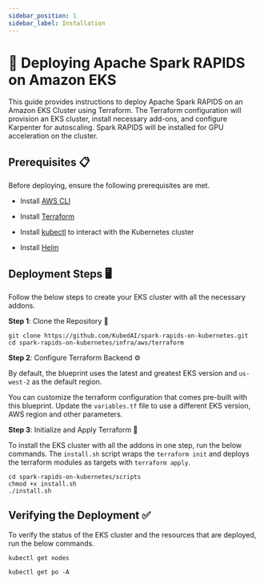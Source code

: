 ```yaml
---
sidebar_position: 1
sidebar_label: Installation
---
```


# 🚀 Deploying Apache Spark RAPIDS on Amazon EKS

This guide provides instructions to deploy Apache Spark RAPIDS on an Amazon EKS Cluster using Terraform. The Terraform configuration will provision an EKS cluster, install necessary add-ons, and configure Karpenter for autoscaling. Spark RAPIDS will be installed for GPU acceleration on the cluster.

## Prerequisites 📋

Before deploying, ensure the following prerequisites are met.

- Install [AWS CLI](https://docs.aws.amazon.com/cli/latest/userguide/getting-started-install.html)

- Install [Terraform](https://developer.hashicorp.com/terraform/install)

- Install [kubectl](https://docs.aws.amazon.com/eks/latest/userguide/install-kubectl.html) to interact with the Kubernetes cluster

- Install [Helm](https://helm.sh/docs/intro/install/)


## Deployment Steps 🖥️

Follow the below steps to create your EKS cluster with all the necessary addons.

**Step 1**: Clone the Repository 📂

```
git clone https://github.com/KubedAI/spark-rapids-on-kubernetes.git
cd spark-rapids-on-kubernetes/infra/aws/terraform
```

**Step 2**: Configure Terraform Backend ⚙️

By default, the blueprint uses the latest and greatest EKS version and `us-west-2` as the default region.

You can customize the terraform configuration that comes pre-built with this blueprint. Update the `variables.tf` file to use a different EKS version, AWS region and other parameters.

**Step 3**: Initialize and Apply Terraform 🚀

To install the EKS cluster with all the addons in one step, run the below commands. The `install.sh` script wraps the `terraform init` and deploys the terraform modules as targets with `terraform apply`.

```
cd spark-rapids-on-kubernetes/scripts
chmod +x install.sh
./install.sh
```

## Verifying the Deployment ✅

To verify the status of the EKS cluster and the resources that are deployed, run the below commands.

    
```
kubectl get nodes

kubectl get po -A

```

